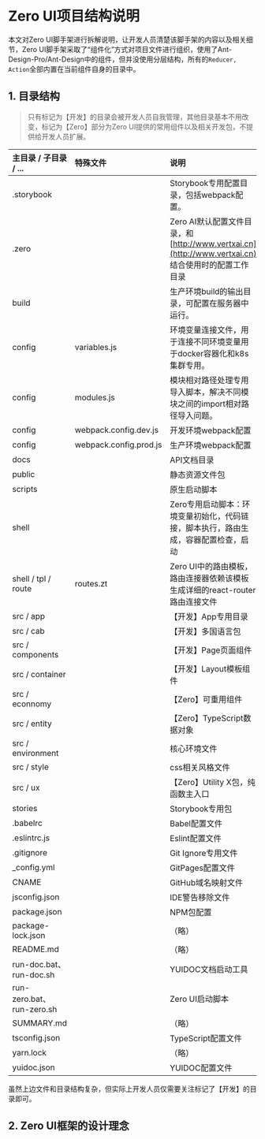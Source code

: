 # Zero UI项目结构说明

本文对Zero UI脚手架进行拆解说明，让开发人员清楚该脚手架的内容以及相关细节，Zero UI脚手架采取了“组件化”方式对项目文件进行组织，使用了Ant-Design-Pro/Ant-Design中的组件，但并没使用分层结构，所有的`Reducer, Action`全部内置在当前组件自身的目录中。

## 1. 目录结构

> 只有标记为【开发】的目录会被开发人员自我管理，其他目录基本不用改变，标记为【Zero】部分为Zero UI提供的常用组件以及相关开发包，不提供给开发人员扩展。

| 主目录 / 子目录 / ... | 特殊文件 | 说明 |
| :--- | :--- | :--- |
| .storybook |  | Storybook专用配置目录，包括webpack配置。 |
| .zero |  | Zero AI默认配置文件目录，和 [http://www.vertxai.cn](http://www.vertxai.cn) 结合使用时的配置工作目录 |
| build |  | 生产环境build的输出目录，可配置在服务器中运行。 |
| config | variables.js | 环境变量连接文件，用于连接不同环境变量用于docker容器化和k8s集群专用。 |
| config | modules.js | 模块相对路径处理专用导入脚本，解决不同模块之间的import相对路径导入问题。 |
| config | webpack.config.dev.js | 开发环境webpack配置 |
| config | webpack.config.prod.js | 生产环境webpack配置 |
| docs |  | API文档目录 |
| public |  | 静态资源文件包 |
| scripts |  | 原生启动脚本 |
| shell |  | Zero专用启动脚本：环境变量初始化，代码链接，脚本执行，路由生成，容器配置检查，启动 |
| shell / tpl / route | routes.zt | Zero UI中的路由模板，路由连接器依赖该模板生成详细的react-router路由连接文件 |
| src / app |  | 【开发】App专用目录 |
| src / cab |  | 【开发】多国语言包 |
| src / components |  | 【开发】Page页面组件 |
| src / container |  | 【开发】Layout模板组件 |
| src / econnomy |  | 【Zero】可重用组件 |
| src / entity |  | 【Zero】TypeScript数据对象 |
| src / environment |  | 核心环境文件 |
| src / style |  | css相关风格文件 |
| src / ux |  | 【Zero】Utility X包，纯函数主入口 |
| stories |  | Storybook专用包 |
| .babelrc |  | Babel配置文件 |
| .eslintrc.js |  | Eslint配置文件 |
| .gitignore |  | Git Ignore专用文件 |
| \_config.yml |  | GitPages配置文件 |
| CNAME |  | GitHub域名映射文件 |
| jsconfig.json |  | IDE警告移除文件 |
| package.json |  | NPM包配置 |
| package-lock.json |  | （略） |
| README.md |  | （略） |
| run-doc.bat、run-doc.sh |  | YUIDOC文档启动工具 |
| run-zero.bat、run-zero.sh |  | Zero UI启动脚本 |
| SUMMARY.md |  | （略） |
| tsconfig.json |  | TypeScript配置文件 |
| yarn.lock |  | （略） |
| yuidoc.json |  | YUIDOC配置文件 |

虽然上边文件和目录结构复杂，但实际上开发人员仅需要关注标记了【开发】的目录即可。

## 2. Zero UI框架的设计理念



